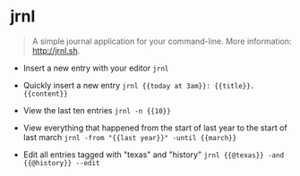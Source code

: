 # jrnl
> A simple journal application for your command-line.
> More information: <http://jrnl.sh>.

- Insert a new entry with your editor
`jrnl`

- Quickly insert a new entry
`jrnl {{today at 3am}}: {{title}}. {{content}}`

- View the last ten entries
`jrnl -n {{10}}`

- View everything that happened from the start of last year to the start of last march
`jrnl -from "{{last year}}" -until {{march}}`

- Edit all entries tagged with "texas" and "history"
`jrnl {{@texas}} -and {{@history}} --edit`
